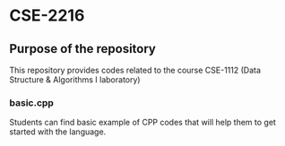 # CSE-2216

## Purpose of the repository
This repository provides codes related to the course CSE-1112 (Data Structure & Algorithms I laboratory)
### basic.cpp
Students can find basic example of CPP codes that will help them to get started with the language.
